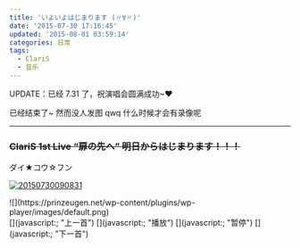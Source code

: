 ```yaml
---
title: 'いよいよはじまります (〃∀〃)'
date: '2015-07-30 17:16:45'
updated: '2015-08-01 03:59:14'
categories: 日常
tags:
  - ClariS
  - 音乐
---
```


UPDATE：已经 7.31 了，祝演唱会圆满成功~♥

已经结束了~ 然而没人发图 qwq 什么时候才会有录像呢

- - - - - -

### <del>ClariS 1st Live “扉の先へ” 明日からはじまります！！！</del>

ダイ★コウ☆フン

[![20150730090831](https://img.blessing.studio/images/2015/07/2015-07-30_01-15-15.png)](https://img.blessing.studio/images/2015/07/2015-07-30_01-15-15.png)

<div class="wp-player" data-address="https://files.prinzeugen.net/Music/border.mp3|" data-author="ClariS|" data-autoplay="0" data-lyric="close" data-source="xiami" data-thumb="https://files.prinzeugen.net/Music/1320084858.jpg|" data-title="border|" data-type="song" data-wp-player="wp-player" data-xiami=""><div class="wp-player-box"><div class="wp-player-thumb">![](https://prinzeugen.net/wp-content/plugins/wp-player/images/default.png)<div class="wp-player-playing"><span></span></div></div><div class="wp-player-panel"><div class="wp-player-title"></div><div class="wp-player-author"></div><div class="wp-player-progress"><div class="wp-player-seek-bar"><div class="wp-player-play-bar"><span class="wp-player-play-current"></span></div></div></div><div class="wp-player-controls-holder"><div class="wp-player-time"></div><div class="wp-player-controls">[](javascript:; "上一首") [](javascript:; "播放") [](javascript:; "暂停") [](javascript:; "下一首")</div><div class="wp-player-list-btn" title="歌单"></div></div></div></div><div class="wp-player-main"><div class="wp-player-list">
</div><div class="wp-player-lyrics">
</div></div></div>

